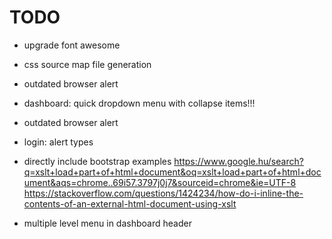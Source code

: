 # TODO

- upgrade font awesome

- css source map file generation

- outdated browser alert

- dashboard: quick dropdown menu with collapse items!!!

- outdated browser alert

- login: alert types

- directly include bootstrap examples
	https://www.google.hu/search?q=xslt+load+part+of+html+document&oq=xslt+load+part+of+html+document&aqs=chrome..69i57.3797j0j7&sourceid=chrome&ie=UTF-8
	https://stackoverflow.com/questions/1424234/how-do-i-inline-the-contents-of-an-external-html-document-using-xslt

- multiple level menu in dashboard header
